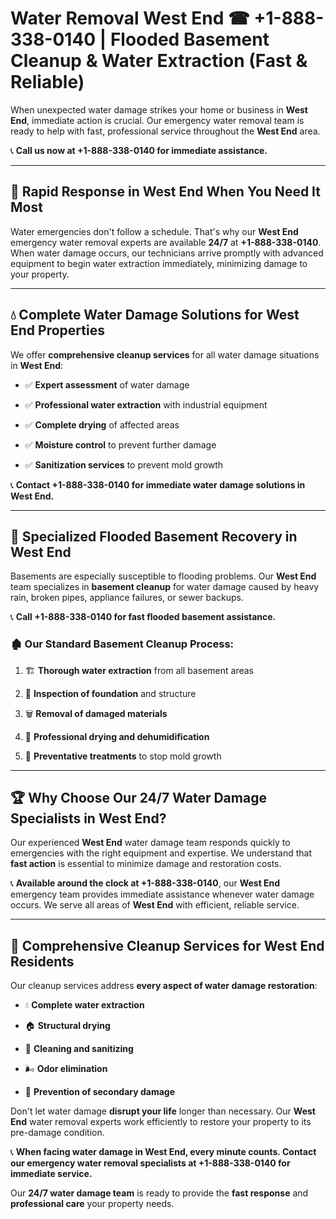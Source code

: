 # Water Removal West End ☎ +1-888-338-0140 | Flooded Basement Cleanup & Water Extraction (Fast & Reliable)

When unexpected water damage strikes your home or business in **West End**, immediate action is crucial. Our emergency water removal team is ready to help with fast, professional service throughout the **West End** area. 

📞 **Call us now at +1-888-338-0140 for immediate assistance.**
---
## 🚀 Rapid Response in West End When You Need It Most
Water emergencies don't follow a schedule. That's why our **West End** emergency water removal experts are available **24/7** at **+1-888-338-0140**. When water damage occurs, our technicians arrive promptly with advanced equipment to begin water extraction immediately, minimizing damage to your property.
---
## 💧 Complete Water Damage Solutions for West End Properties
We offer **comprehensive cleanup services** for all water damage situations in **West End**:
- ✅ **Expert assessment** of water damage  
- ✅ **Professional water extraction** with industrial equipment  
- ✅ **Complete drying** of affected areas  
- ✅ **Moisture control** to prevent further damage  
- ✅ **Sanitization services** to prevent mold growth  
📞 **Contact +1-888-338-0140 for immediate water damage solutions in West End.**
---
## 🌊 Specialized Flooded Basement Recovery in West End
Basements are especially susceptible to flooding problems. Our **West End** team specializes in **basement cleanup** for water damage caused by heavy rain, broken pipes, appliance failures, or sewer backups. 
📞 **Call +1-888-338-0140 for fast flooded basement assistance.**
### 🏚️ Our Standard Basement Cleanup Process:
1. 🏗️ **Thorough water extraction** from all basement areas  
2. 🔎 **Inspection of foundation** and structure  
3. 🗑️ **Removal of damaged materials**  
4. 💨 **Professional drying and dehumidification**  
5. 🚫 **Preventative treatments** to stop mold growth  
---
## 🏆 Why Choose Our 24/7 Water Damage Specialists in West End?
Our experienced **West End** water damage team responds quickly to emergencies with the right equipment and expertise. We understand that **fast action** is essential to minimize damage and restoration costs.
📞 **Available around the clock at +1-888-338-0140**, our **West End** emergency team provides immediate assistance whenever water damage occurs. We serve all areas of **West End** with efficient, reliable service.
---
## 🧹 Comprehensive Cleanup Services for West End Residents
Our cleanup services address **every aspect of water damage restoration**:
- 💧 **Complete water extraction**  
- 🏠 **Structural drying**  
- 🧼 **Cleaning and sanitizing**  
- 🌬️ **Odor elimination**  
- 🚫 **Prevention of secondary damage**  
Don't let water damage **disrupt your life** longer than necessary. Our **West End** water removal experts work efficiently to restore your property to its pre-damage condition.
📞 **When facing water damage in West End, every minute counts. Contact our emergency water removal specialists at +1-888-338-0140 for immediate service.**
Our **24/7 water damage team** is ready to provide the **fast response** and **professional care** your property needs.
